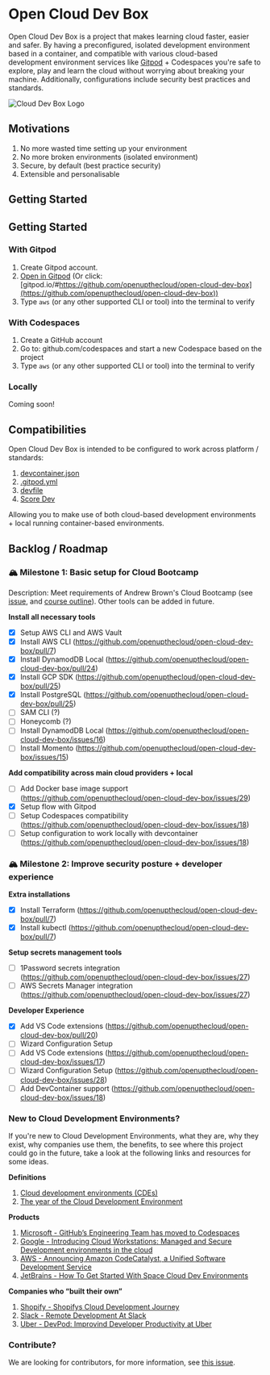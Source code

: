 # Open Cloud Dev Box

Open Cloud Dev Box is a project that makes learning cloud faster, easier and safer. By having a preconfigured, isolated development environment based in a container, and compatible with various cloud-based development environment services like [Gitpod](http://gitpod.io/) + Codespaces you're safe to explore, play and learn the cloud without worrying about breaking your machine. Additionally, configurations include security best practices and standards. 

![Cloud Dev Box Logo](assets/open-cloud-dev-box-graphic.jpg)

## Motivations

1. No more wasted time setting up your environment
2. No more broken environments (isolated environment)
3. Secure, by default (best practice security)
4. Extensible and personalisable

## Getting Started

## Getting Started

### With Gitpod

1. Create Gitpod account. 
2. [Open in Gitpod](https://gitpod.io/#github.com/openupthecloud/open-cloud-dev-box) (Or click: [gitpod.io/#https://github.com/openupthecloud/open-cloud-dev-box](https://github.com/openupthecloud/open-cloud-dev-box))
3. Type `aws` (or any other supported CLI or tool) into the terminal to verify

### With Codespaces

1. Create a GitHub account
2. Go to: github.com/codespaces and start a new Codespace based on the project
3. Type `aws` (or any other supported CLI or tool) into the terminal to verify

### Locally

Coming soon! 

## Compatibilities

Open Cloud Dev Box is intended to be configured to work across platform / standards:

1. [devcontainer.json](https://code.visualstudio.com/docs/devcontainers/containers)
2. [.gitpod.yml](https://www.gitpod.io/docs/references/gitpod-yml)
3. [devfile](https://devfile.io)
4. [Score Dev](https://score.dev)

Allowing you to make use of both cloud-based development environments + local running container-based environments. 

## Backlog / Roadmap 

### 🏔 Milestone 1: Basic setup for Cloud Bootcamp

Description: Meet requirements of Andrew Brown's Cloud Bootcamp (see [issue](https://github.com/openupthecloud/open-cloud-dev-box/issues/6), and [course outline](https://docs.google.com/document/d/19XMyd5zCk7S9QT2q1_Cg-wvbnBwOge7EgzgvtVCgcz0/edit#heading=h.wkvwyzh618s9)). Other tools can be added in future. 

**Install all necessary tools**

- [x] Setup AWS CLI and AWS Vault
- [x] Install AWS CLI (https://github.com/openupthecloud/open-cloud-dev-box/pull/7)
- [x] Install DynamodDB Local (https://github.com/openupthecloud/open-cloud-dev-box/pull/24)
- [x] Install GCP SDK (https://github.com/openupthecloud/open-cloud-dev-box/pull/25)
- [x] Install PostgreSQL (https://github.com/openupthecloud/open-cloud-dev-box/pull/25)
- [ ] SAM CLI (?)
- [ ] Honeycomb (?)
- [ ] Install DynamodDB Local (https://github.com/openupthecloud/open-cloud-dev-box/issues/16)
- [ ] Install Momento (https://github.com/openupthecloud/open-cloud-dev-box/issues/15)

**Add compatibility across main cloud providers + local**
- [ ] Add Docker base image support (https://github.com/openupthecloud/open-cloud-dev-box/issues/29)
- [x] Setup flow with Gitpod
- [ ] Setup Codespaces compatibility (https://github.com/openupthecloud/open-cloud-dev-box/issues/18)
- [ ] Setup configuration to work locally with devcontainer (https://github.com/openupthecloud/open-cloud-dev-box/issues/18)

### 🏔 Milestone 2: Improve security posture + developer experience

**Extra installations**
- [x] Install Terraform (https://github.com/openupthecloud/open-cloud-dev-box/pull/7)
- [x] Install kubectl (https://github.com/openupthecloud/open-cloud-dev-box/pull/7)

**Setup secrets management tools**
- [ ] 1Password secrets integration (https://github.com/openupthecloud/open-cloud-dev-box/issues/27)
- [ ] AWS Secrets Manager integration (https://github.com/openupthecloud/open-cloud-dev-box/issues/27)

**Developer Experience**
- [x] Add VS Code extensions (https://github.com/openupthecloud/open-cloud-dev-box/pull/20)
- [ ] Wizard Configuration Setup
- [ ] Add VS Code extensions (https://github.com/openupthecloud/open-cloud-dev-box/issues/17)
- [ ] Wizard Configuration Setup (https://github.com/openupthecloud/open-cloud-dev-box/issues/28)
- [ ] Add DevContainer support (https://github.com/openupthecloud/open-cloud-dev-box/issues/18)

### New to Cloud Development Environments? 

If you're new to Cloud Development Environments, what they are, why they exist, why companies use them, the benefits, to see where this project could go in the future, take a look at the following links and resources for some ideas. 

**Definitions**

1. [Cloud development environments (CDEs)](https://www.gitpod.io/cde)
2. [The year of the Cloud Development Environment](https://redmonk.com/jgovernor/2022/12/01/the-year-of-the-cloud-development-environment/)

**Products**

1. [Microsoft - GitHub’s Engineering Team has moved to Codespaces](https://github.blog/2021-08-11-githubs-engineering-team-moved-)
2. [Google - Introducing Cloud Workstations: Managed and Secure Development environments in the cloud
](https://cloud.google.com/blog/products/application-development/introducing-cloud-workstations)
3. [AWS - Announcing Amazon CodeCatalyst, a Unified Software Development Service](https://aws.amazon.com/blogs/aws/announcing-amazon-codecatalyst-preview-a-unified-software-development-service/)
4. [JetBrains - How To Get Started With Space Cloud Dev Environments](https://blog.jetbrains.com/space/2022/10/26/get-started-with-space-dev-environments/)

**Companies who “built their own”**

1. [Shopify - Shopifys Cloud Development Journey](https://shopify.engineering/shopifys-cloud-development-journey)
2. [Slack - Remote Development At Slack](https://slack.engineering/remote-development-at-slack/)
3. [Uber - DevPod: Improvind Developer Productivity at Uber](https://www.uber.com/blog/devpod-improving-developer-productivity-at-uber/)

### Contribute?

We are looking for contributors, for more information, see [this issue](https://github.com/openupthecloud/open-cloud-dev-box/issues/21).
